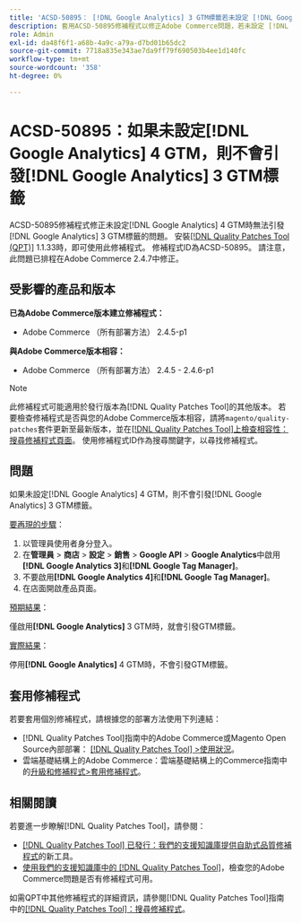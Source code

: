 ```yaml
---
title: 'ACSD-50895： [!DNL Google Analytics] 3 GTM標籤若未設定 [!DNL Google Analytics] 4 GTM，則不會引發'
description: 套用ACSD-50895修補程式以修正Adobe Commerce問題，若未設定 [!DNL Google Analytics] 4 GTM，則不會引發 [!DNL Google Analytics] 3 GTM標籤。
role: Admin
exl-id: da48f6f1-a68b-4a9c-a79a-d7bd01b65dc2
source-git-commit: 7718a835e343ae7da9ff79f690503b4ee1d140fc
workflow-type: tm+mt
source-wordcount: '358'
ht-degree: 0%

---
```


# ACSD-50895：如果未設定[!DNL Google Analytics] 4 GTM，則不會引發[!DNL Google Analytics] 3 GTM標籤

ACSD-50895修補程式修正未設定[!DNL Google Analytics] 4 GTM時無法引發[!DNL Google Analytics] 3 GTM標籤的問題。 安裝[[!DNL Quality Patches Tool (QPT)]](/help/announcements/adobe-commerce-announcements/magento-quality-patches-released-new-tool-to-self-serve-quality-patches.md) 1.1.33時，即可使用此修補程式。 修補程式ID為ACSD-50895。 請注意，此問題已排程在Adobe Commerce 2.4.7中修正。

## 受影響的產品和版本

**已為Adobe Commerce版本建立修補程式：**

* Adobe Commerce （所有部署方法） 2.4.5-p1

**與Adobe Commerce版本相容：**

* Adobe Commerce （所有部署方法） 2.4.5 - 2.4.6-p1

>[!NOTE]
>
>此修補程式可能適用於發行版本為[!DNL Quality Patches Tool]的其他版本。 若要檢查修補程式是否與您的Adobe Commerce版本相容，請將`magento/quality-patches`套件更新至最新版本，並在[[!DNL Quality Patches Tool]上檢查相容性：搜尋修補程式頁面](https://experienceleague.adobe.com/tools/commerce-quality-patches/index.html?lang=zh-Hant)。 使用修補程式ID作為搜尋關鍵字，以尋找修補程式。

## 問題

如果未設定[!DNL Google Analytics] 4 GTM，則不會引發[!DNL Google Analytics] 3 GTM標籤。

<u>要再現的步驟</u>：

1. 以管理員使用者身分登入。
1. 在&#x200B;**管理員** > **商店** > **設定** > **銷售** > **Google API** > **Google Analytics**&#x200B;中啟用&#x200B;**[!DNL Google Analytics 3]**&#x200B;和&#x200B;**[!DNL Google Tag Manager]**。
1. 不要啟用&#x200B;**[!DNL Google Analytics 4]**&#x200B;和&#x200B;**[!DNL Google Tag Manager]**。
1. 在店面開啟產品頁面。

<u>預期結果</u>：

僅啟用&#x200B;**[!DNL Google Analytics]** 3 GTM時，就會引發GTM標籤。

<u>實際結果</u>：

停用&#x200B;**[!DNL Google Analytics]** 4 GTM時，不會引發GTM標籤。

## 套用修補程式

若要套用個別修補程式，請根據您的部署方法使用下列連結：

* [!DNL Quality Patches Tool]指南中的Adobe Commerce或Magento Open Source內部部署： [[!DNL Quality Patches Tool] >使用狀況](https://experienceleague.adobe.com/docs/commerce-operations/tools/quality-patches-tool/usage.html?lang=zh-Hant)。
* 雲端基礎結構上的Adobe Commerce：雲端基礎結構上的Commerce指南中的[升級和修補程式>套用修補程式](https://experienceleague.adobe.com/docs/commerce-cloud-service/user-guide/develop/upgrade/apply-patches.html?lang=zh-Hant)。

## 相關閱讀

若要進一步瞭解[!DNL Quality Patches Tool]，請參閱：

* [[!DNL Quality Patches Tool] 已發行：我們的支援知識庫提供自助式品質修補程式](/help/announcements/adobe-commerce-announcements/magento-quality-patches-released-new-tool-to-self-serve-quality-patches.md)的新工具。
* [使用我們的支援知識庫中的 [!DNL Quality Patches Tool]](/help/support-tools/patches-available-in-qpt-tool/check-patch-for-magento-issue-with-magento-quality-patches.md)，檢查您的Adobe Commerce問題是否有修補程式可用。

如需QPT中其他修補程式的詳細資訊，請參閱[!DNL Quality Patches Tool]指南中的[[!DNL Quality Patches Tool]：搜尋修補程式](https://experienceleague.adobe.com/tools/commerce-quality-patches/index.html?lang=zh-Hant)。
